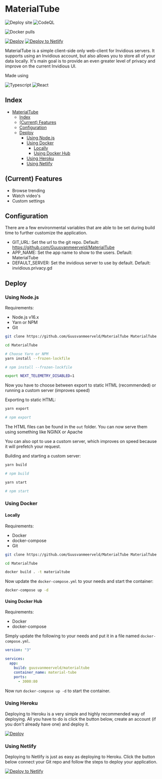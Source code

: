 # MaterialTube

![Deploy site](https://github.com/Guusvanmeerveld/MaterialTube/actions/workflows/deploy.yml/badge.svg)
![CodeQL](https://github.com/Guusvanmeerveld/MaterialTube/actions/workflows/codeql-analysis.yml/badge.svg)

![Docker pulls](https://shields.io/docker/pulls/guusvanmeerveld/materialtube)

[![Deploy](https://www.herokucdn.com/deploy/button.svg)](https://heroku.com/deploy?template=https://github.com/Guusvanmeerveld/MaterialTube)
[![Deploy to Netlify](https://www.netlify.com/img/deploy/button.svg)](https://app.netlify.com/start/deploy?repository=https://github.com/Guusvanmeerveld/MaterialTube)


MaterialTube is a simple client-side only web-client for Invidious servers. It supports using an Invidious account, but also allows you to store all of your data locally. It's main goal is to provide an even greater level of privacy and improve on the current Invidious UI.

Made using

![Typescript](https://img.shields.io/badge/TypeScript-007ACC?style=for-the-badge&logo=typescript&logoColor=white)
![React](https://img.shields.io/badge/React-20232A?style=for-the-badge&logo=react&logoColor=61DAFB)

## Index
- [MaterialTube](#materialtube)
  - [Index](#index)
  - [(Current) Features](#current-features)
  - [Configuration](#configuration)
  - [Deploy](#deploy)
    - [Using Node.js](#using-nodejs)
    - [Using Docker](#using-docker)
      - [Locally](#locally)
      - [Using Docker Hub](#using-docker-hub)
    - [Using Heroku](#using-heroku)
    - [Using Netlify](#using-netlify)

## (Current) Features
- Browse trending
- Watch video's
- Custom settings

## Configuration
There are a few environmental variables that are able to be set during build time to further customize the application.

- GIT_URL: Set the url to the git repo. Default: https://github.com/Guusvanmeerveld/MaterialTube
- APP_NAME: Set the app name to show to the users. Default: MaterialTube
- DEFAULT_SERVER: Set the invidious server to use by default. Default: invidious.privacy.gd

## Deploy

### Using Node.js

Requirements:
- Node.js v16.x
- Yarn or NPM
- Git

```sh
git clone https://github.com/Guusvanmeerveld/MaterialTube MaterialTube

cd MaterialTube

# Choose Yarn or NPM
yarn install --frozen-lockfile

# npm install --frozen-lockfile

export NEXT_TELEMETRY_DISABLED=1
```

Now you have to choose between export to static HTML (recommended) or running a custom server (improves speed)

Exporting to static HTML:
```sh
yarn export

# npm export
```
The HTML files can be found in the `out` folder. You can now serve them using something like NGINX or Apache

You can also opt to use a custom server, which improves on speed because it will prefetch your request.

Building and starting a custom server:
```sh
yarn build

# npm build

yarn start

# npm start
```

### Using Docker

#### Locally

Requirements:
- Docker
- docker-compose
- Git

```sh
git clone https://github.com/Guusvanmeerveld/MaterialTube MaterialTube

cd MaterialTube

docker build . -t materialtube
```

Now update the `docker-compose.yml` to your needs and start the container:

```sh
docker-compose up -d
```

#### Using Docker Hub

Requirements:
- Docker
- docker-compose

Simply update the following to your needs and put it in a file named `docker-compose.yml`.

```yml
version: "3"

services:
  app:
    build: guusvanmeerveld/materialtube
    container_name: material-tube
    ports:
      - 3000:80
```

Now run `docker-compose up -d` to start the container.

### Using Heroku

Deploying to Heroku is a very simple and highly recommended way of deploying. All you have to do is click the button below, create an account (if you don't already have one) and deploy it. 

[![Deploy](https://www.herokucdn.com/deploy/button.svg)](https://heroku.com/deploy?template=https://github.com/Guusvanmeerveld/MaterialTube)

### Using Netlify
Deploying to Netlify is just as easy as deploying to Heroku. Click the button below connect your Git repo and follow the steps to deploy your application.

[![Deploy to Netlify](https://www.netlify.com/img/deploy/button.svg)](https://app.netlify.com/start/deploy?repository=https://github.com/Guusvanmeerveld/MaterialTube)